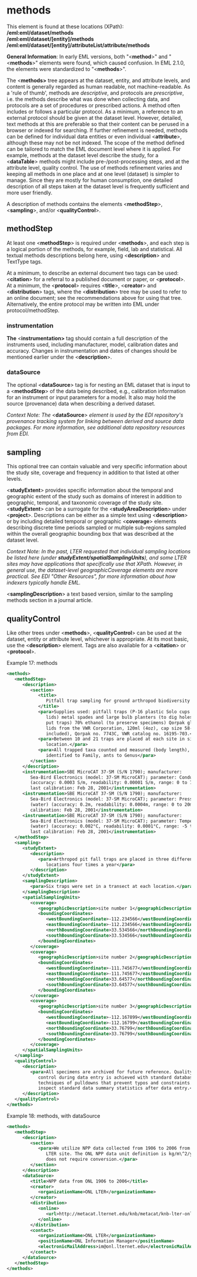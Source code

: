 
# methods

This element is found at these locations (XPath):  
**/eml:eml/dataset/methods**  
**/eml:eml/dataset/[entity]/methods**  
**/eml:eml/dataset/[entity]/attributeList/attribute/methods**

**General Information**: In early EML versions, both
"<**method**>" and "<**methods**>" elements were found, which
caused confusion. In EML 2.1.0, the elements were standardized to
"<**methods**>".

The <**methods>** tree appears at the dataset, entity, and attribute
levels, and content is generally regarded as human readable, not
machine-readable. As a 'rule of thumb', methods are _descriptive_, and
protocols are _prescriptive_, i.e. the methods describe what was done
when collecting data, and protocols are a set of procedures or
prescribed actions. A method often includes or follows a particular
protocol. As a minimum, a reference to an external protocol should be
given at the dataset level. However, detailed, text methods at this are
preferable so that their content can be perused in a browser or indexed
for searching. If further refinement is needed, methods can be defined
for individual data entities or even individual <**attribute**>,
although these may not be not indexed. The scope of the method defined
can be tailored to match the EML document level where it is applied. For
example, methods at the dataset level describe the study, for a
<**dataTable**> methods might include pre-/post-processing steps, and
at the attribute level, quality control. The use of methods refinement
varies and keeping all methods in one place and at one level (dataset)
is simpler to manage. Since they are mostly for human consumption, one
detailed description of all steps taken at the dataset level is
frequently sufficient and more user friendly.

A description of methods contains the elements <**methodStep**>,
<**sampling**>, and/or <**qualityControl**>.

## methodStep

At least one <**methodStep**> is required under <**methods**>, and
each step is a logical portion of the methods, for example, field, lab
and statistical. All textual methods descriptions belong here, using
<**description**> and TextType tags.

At a minimum, to describe an external document two tags can be used:
<**citation**> for a referral to a published document or paper, or
<**protocol**>. At a minimum, the <**protocol**> requires
<**title**>, <**creator**> and <**distribution**> tags, where the
<**distribution**> tree may be used to refer to an online document;
see the recommendations above for using that tree. Alternatively, the
entire protocol may be written into EML under protocol/methodStep.

### instrumentation

**The** <**instrumentation>** tag should contain a full description of
the instruments used, including manufacturer, model, calibration dates
and accuracy. Changes in instrumentation and dates of changes should be
mentioned earlier under the <**description**>.

### dataSource

The optional <**dataSource**> tag is for nesting an EML dataset that
is input to a <**methodStep**> of the data being described, e.g.,
calibration information for an instrument or input parameters for a
model. It also may hold the source (provenance) data when describing a
derived dataset.

_Context Note: The_ <**dataSource**> _element is used by the EDI
repository's provenance tracking system for linking between derived and
source data packages. For more information, see additional data
repository resources from EDI._

## sampling

This optional tree can contain valuable and very specific information
about the study site, coverage and frequency in addition to that listed
at other levels.

<**studyExtent**> provides specific information about the temporal and
geographic extent of the study such as domains of interest in addition
to geographic, temporal, and taxonomic coverage of the study site.
<**studyExtent**> can be a surrogate for the
<**studyAreaDescription**> under <**project**>. Descriptions can be
either as a simple text using <**description**> or by including
detailed temporal or geographic <**coverage**> elements describing
discrete time periods sampled or multiple sub-regions sampled within the
overall geographic bounding box that was described at the dataset level.

_Context Note: In the past, LTER requested that individual sampling
locations be listed here (under **studyExtent/spatialSamplingUnits**),
and some LTER sites may have applications that specifically use that
XPath. However, in general use, the dataset-level geographicCoverage
elements are more practical. See EDI "Other Resources", for more
information about how indexers typically handle EML._

<**samplingDescription**> a text based version, similar to the
sampling methods section in a journal article.

## qualityControl

Like other trees under <**methods**>, <**qualityControl**> can be
used at the dataset, entity or attribute level, whichever is
appropriate. At its most basic, use the <**description**> element.
Tags are also available for a <**citation**> or <**protocol**>.



Example 17: methods
```xml
<methods>
   <methodStep>
      <description>
         <section>
            <title>
               Pitfall trap sampling for ground arthropod biodiversity monitoring
            </title>
            <para>Supplies used: pitfall traps (P-16 plastic Solo cups with
               lids) metal spades and large bulb planters (to dig holes in which to
               put traps) 70% ethanol (to preserve specimens) Qorpak glass jars with
               lids from the VWR Corporation, 120ml (4oz), cap size 58-400 (comes
               included), Qorpak no. 7743C, VWR catalog no. 16195-703.</para>
            <para>Between 10 and 21 traps are placed at each site in siutable
               location.</para>
            <para>All trapped taxa counted and measured (body length), most taxa
               identified to Family, ants to Genus</para>
         </section>
      </description>
      <instrumentation>SBE MicroCAT 37-SM (S/N 1790); manufacturer:
         Sea-Bird Electronics (model: 37-SM MicroCAT); parameter: Conductivity
         (accuracy: 0.0003 S/m, readability: 0.00001 S/m, range: 0 to 7 S/m);
         last calibration: Feb 28, 2001</instrumentation>
      <instrumentation>SBE MicroCAT 37-SM (S/N 1790); manufacturer:
         Sea-Bird Electronics (model: 37-SM MicroCAT); parameter: Pressure
         (water) (accuracy: 0.2m, readability: 0.0004m, range: 0 to 20m); last
         calibration: Feb 28, 2001</instrumentation>
      <instrumentation>SBE MicroCAT 37-SM (S/N 1790); manufacturer:
         Sea-Bird Electronics (model: 37-SM MicroCAT); parameter: Temperature
         (water) (accuracy: 0.002°C, readability: 0.0001°C, range: -5 to 35°C);
         last calibration: Feb 28, 2001</instrumentation>
   </methodStep>
   <sampling>
      <studyExtent>
         <description>
            <para>Arthropod pit fall traps are placed in three different
               locations four times a year</para>
         </description>
      </studyExtent>
      <samplingDescription>
         <para>Six traps were set in a transect at each location.</para>
      </samplingDescription>
      <spatialSamplingUnits>
         <coverage>
            <geographicDescription>site number 1</geographicDescription>
            <boundingCoordinates>
               <westBoundingCoordinate>-112.234566</westBoundingCoordinate>
               <eastBoundingCoordinate>-112.234566</eastBoundingCoordinate>
               <northBoundingCoordinate>33.534566</northBoundingCoordinate>
               <southBoundingCoordinate>33.534566</southBoundingCoordinate>
            </boundingCoordinates>
         </coverage>
         <coverage>
            <geographicDescription>site number 2</geographicDescription>
            <boundingCoordinates>
               <westBoundingCoordinate>-111.745677</westBoundingCoordinate>
               <eastBoundingCoordinate>-111.745677</eastBoundingCoordinate>
               <northBoundingCoordinate>33.64577</northBoundingCoordinate>
               <southBoundingCoordinate>33.64577</southBoundingCoordinate>
            </boundingCoordinates>
         </coverage>
         <coverage>
            <geographicDescription>site number 3</geographicDescription>
            <boundingCoordinates>
               <westBoundingCoordinate>-112.167899</westBoundingCoordinate>
               <eastBoundingCoordinate>-112.16799</eastBoundingCoordinate>
               <northBoundingCoordinate>33.76799</northBoundingCoordinate>
               <southBoundingCoordinate>33.76799</southBoundingCoordinate>
            </boundingCoordinates>
         </coverage>
      </spatialSamplingUnits>
   </sampling>
   <qualityControl>
      <description>
         <para>All specimens are archived for future reference. Quality
            control during data entry is achieved with standard database
            techniques of pulldowns that prevent typos and constraints. Scientists
            inspect standard data summary statistics after data entry.</para>
      </description>
   </qualityControl>
</methods>
```




Example 18: methods, with dataSource
```xml
<methods>
   <methodStep>
      <description>
         <section>
            <para>We utilize NPP data collected from 1906 to 2006 from the ONL
               LTER site. The ONL NPP data unit definition is kg/m\^2/yr. This unit
               does not require conversion.</para>
         </section>
      </description>
      <dataSource>
         <title>NPP data from ONL 1906 to 2006</title>
         <creator>
            <organizationName>ONL LTER</organizationName>
         </creator>
         <distribution>
            <online>
               <url>http://metacat.lternet.edu/knb/metacat/knb-lter-onl.23.1</url>
            </online>
         </distribution>
         <contact>
            <organizationName>ONL LTER</organizationName>
            <positionName>ONL Information Manager</positionName>
            <electronicMailAddress>im@onl.lternet.edu</electronicMailAddress>
         </contact>
      </dataSource>
   </methodStep>
</methods>
```

